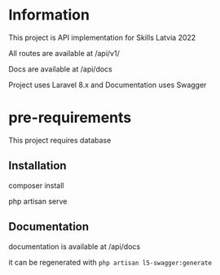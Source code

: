 # Information

This project is API implementation for Skills Latvia 2022

All routes are available at <domain>/api/v1/

Docs are available at <domain>/api/docs

Project uses Laravel 8.x and Documentation uses Swagger

# pre-requirements

This project requires database

## Installation

composer install

php artisan serve

## Documentation

documentation is available at <domain>/api/docs

it can be regenerated with `php artisan l5-swagger:generate`
